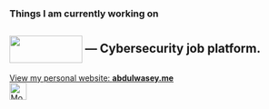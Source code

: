 ### Things I am currently working on

[<img src="https://jobs.cybervie.com/images/logos/gif-cyberlogo.gif" width="128" height="48" align="center">](https://jobs.cybervie.com) — Cybersecurity job platform.  
---

[View my personal website: **abdulwasey.me**](http://www.abdulwasey.me/)  
 <img src="https://d2fltix0v2e0sb.cloudfront.net/dev-badge.svg" alt="Mohammed Abdul Wasey's DEV Profile" height="30" width="30">
